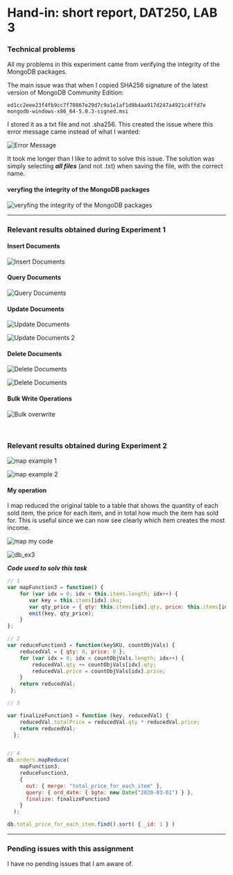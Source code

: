 <h1> Hand-in: short report, DAT250, LAB 3 </h1>


<h3> Technical problems </h3>

All my problems in this experiment came from verifying the integrity of the MongoDB packages.

The main issue was that when I copied SHA256 signature of the latest version of MongoDB Community Edition:


```
ed1cc2eee23f4fb9cc7f70867e29d7c9a1e1af1d9b4aa917d247a4921c4ffd7e  mongodb-windows-x86_64-5.0.3-signed.msi
```

I stored it as a txt file and not .sha256. This created the issue where this error message came instead of what I wanted:

![Error Message](assets/ex3/error.png?raw=true)

It took me longer than I like to admit to solve this issue. The solution was simply selecting ***all files*** (and not .txt) when saving the file, with the correct name.

<h4> veryfing the integrity of the MongoDB packages </h4>

![veryfing the integrity of the MongoDB packages](assets/ex3/sha256.png?raw=true)

---

<h3> Relevant results obtained during Experiment 1 </h3>

<h4> Insert Documents </h4>

![Insert Documents](assets/ex3/insert.png?raw=true)



<h4> Query Documents </h4>

![Query Documents](assets/ex3/query.png?raw=true)


<h4> Update Documents </h4>

![Update Documents](assets/ex3/update.png?raw=true)

![Update Documents 2](assets/ex3/update2.png?raw=true)


<h4> Delete Documents </h4>

![Delete Documents](assets/ex3/remove.png?raw=true)

![Delete Documents](assets/ex3/remove2.png?raw=true)



<h4> Bulk Write Operations </h4>

![Bulk overwrite](assets/ex3/bulk_overwrite.png?raw=true)



<br>

<h3> Relevant results obtained during Experiment 2 </h3>

![map example 1](assets/ex3/mapEx.png?raw=true)

![map example 2](assets/ex3/mapEx2.png?raw=true)

<h4> My operation </h4>

I  map reduced the original table to a table that shows the quantity of each sold item, the price for each item, and in total how much the item has sold for. This is useful since we can now see clearly which item creates the most income.

![map my code](assets/ex3/terminal_ex3.png?raw=true)

![db_ex3](assets/ex3/db_ex3.png?raw=true)

***Code used to solv this task***

```js
// 1
var mapFunction3 = function() {
    for (var idx = 0; idx < this.items.length; idx++) {
       var key = this.items[idx].sku;
       var qty_price = { qty: this.items[idx].qty, price: this.items[idx].price };
       emit(key, qty_price);
    }
};

// 2
var reduceFunction3 = function(keySKU, countObjVals) {
    reducedVal = { qty: 0, price: 0 };
    for (var idx = 0; idx < countObjVals.length; idx++) {
        reducedVal.qty += countObjVals[idx].qty;
        reducedVal.price = countObjVals[idx].price;
    }
    return reducedVal;
 };

// 3

var finalizeFunction3 = function (key, reducedVal) {
    reducedVal.totalPrice = reducedVal.qty * reducedVal.price;
    return reducedVal;
  };


// 4
db.orders.mapReduce(
    mapFunction3,
    reduceFunction3,
    {
      out: { merge: "total_price_for_each_item" },
      query: { ord_date: { $gte: new Date("2020-03-01") } },
      finalize: finalizeFunction3
    }
  );

db.total_price_for_each_item.find().sort( { _id: 1 } )
```


---

<h3>  Pending issues with this assignment  </h3>

I have no pending issues that I am aware of.

